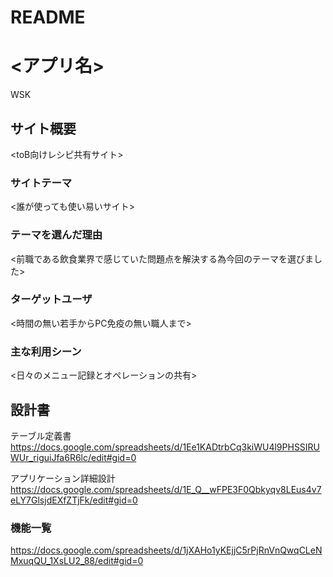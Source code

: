 # README

# <アプリ名>
WSK

## サイト概要
<toB向けレシピ共有サイト>

### サイトテーマ
<誰が使っても使い易いサイト>

### テーマを選んだ理由
<前職である飲食業界で感じていた問題点を解決する為今回のテーマを選びました>

### ターゲットユーザ
<時間の無い若手からPC免疫の無い職人まで>

### 主な利用シーン
<日々のメニュー記録とオペレーションの共有>

## 設計書
テーブル定義書
https://docs.google.com/spreadsheets/d/1Ee1KADtrbCq3kiWU4l9PHSSIRUWUr_riguiJfa6R6lc/edit#gid=0

アプリケーション詳細設計
https://docs.google.com/spreadsheets/d/1E_Q__wFPE3F0Qbkyqv8LEus4v7eLY7GlsjdEXfZTjFk/edit#gid=0



### 機能一覧
https://docs.google.com/spreadsheets/d/1jXAHo1yKEjjC5rPjRnVnQwqCLeNMxuqQU_1XsLU2_88/edit#gid=0
